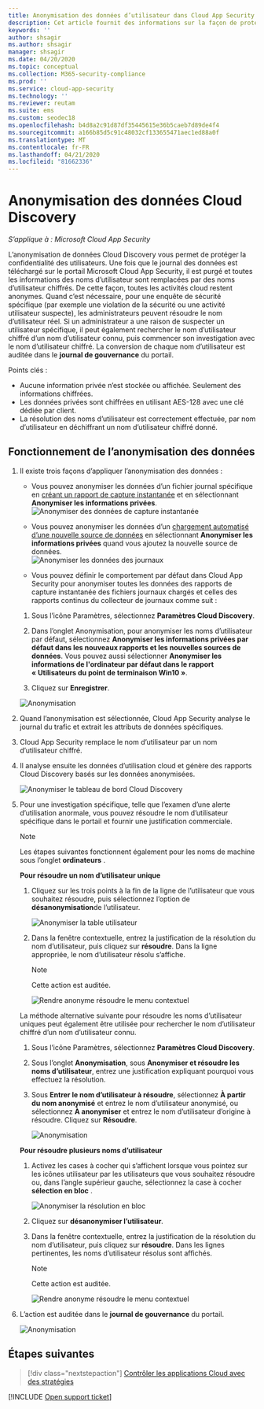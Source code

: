 ```yaml
---
title: Anonymisation des données d’utilisateur dans Cloud App Security
description: Cet article fournit des informations sur la façon de protéger la confidentialité des utilisateurs en anonymisant les noms d’utilisateur dans vos données Cloud Discovery.
keywords: ''
author: shsagir
ms.author: shsagir
manager: shsagir
ms.date: 04/20/2020
ms.topic: conceptual
ms.collection: M365-security-compliance
ms.prod: ''
ms.service: cloud-app-security
ms.technology: ''
ms.reviewer: reutam
ms.suite: ems
ms.custom: seodec18
ms.openlocfilehash: b4d8a2c91d87df35445615e36b5caeb7d89de4f4
ms.sourcegitcommit: a166b85d5c91c48032cf133655471aec1ed88a0f
ms.translationtype: MT
ms.contentlocale: fr-FR
ms.lasthandoff: 04/21/2020
ms.locfileid: "81662336"
---
```

# <a name="cloud-discovery-data-anonymization"></a>Anonymisation des données Cloud Discovery

*S’applique à : Microsoft Cloud App Security*

L’anonymisation de données Cloud Discovery vous permet de protéger la confidentialité des utilisateurs. Une fois que le journal des données est téléchargé sur le portail Microsoft Cloud App Security, il est purgé et toutes les informations des noms d’utilisateur sont remplacées par des noms d’utilisateur chiffrés. De cette façon, toutes les activités cloud restent anonymes. Quand c’est nécessaire, pour une enquête de sécurité spécifique (par exemple une violation de la sécurité ou une activité utilisateur suspecte), les administrateurs peuvent résoudre le nom d’utilisateur réel. Si un administrateur a une raison de suspecter un utilisateur spécifique, il peut également rechercher le nom d’utilisateur chiffré d’un nom d’utilisateur connu, puis commencer son investigation avec le nom d’utilisateur chiffré. La conversion de chaque nom d’utilisateur est auditée dans le **journal de gouvernance** du portail.

Points clés :

- Aucune information privée n’est stockée ou affichée. Seulement des informations chiffrées.
- Les données privées sont chiffrées en utilisant AES-128 avec une clé dédiée par client.
- La résolution des noms d’utilisateur est correctement effectuée, par nom d’utilisateur en déchiffrant un nom d’utilisateur chiffré donné.

## <a name="how-data-anonymization-works"></a>Fonctionnement de l’anonymisation des données

1. Il existe trois façons d’appliquer l’anonymisation des données :

    - Vous pouvez anonymiser les données d’un fichier journal spécifique en [créant un rapport de capture instantanée](create-snapshot-cloud-discovery-reports.md) et en sélectionnant **Anonymiser les informations privées**.  
    ![Anonymiser des données de capture instantanée](media/anonymize-log.png)

    - Vous pouvez anonymiser les données d’un [chargement automatisé d’une nouvelle source de données](configure-automatic-log-upload-for-continuous-reports.md) en sélectionnant **Anonymiser les informations privées** quand vous ajoutez la nouvelle source de données.  
    ![Anonymiser les données des journaux](media/anonymize-autolog.png)

    - Vous pouvez définir le comportement par défaut dans Cloud App Security pour anonymiser toutes les données des rapports de capture instantanée des fichiers journaux chargés et celles des rapports continus du collecteur de journaux comme suit :

    1. Sous l’icône Paramètres, sélectionnez **Paramètres Cloud Discovery**.

    2. Dans l’onglet Anonymisation, pour anonymiser les noms d’utilisateur par défaut, sélectionnez **Anonymiser les informations privées par défaut dans les nouveaux rapports et les nouvelles sources de données**. Vous pouvez aussi sélectionner **Anonymiser les informations de l'ordinateur par défaut dans le rapport « Utilisateurs du point de terminaison Win10 »**.
    3. Cliquez sur **Enregistrer**.

    ![Anonymisation](media/anonymizer1.png)

2. Quand l’anonymisation est sélectionnée, Cloud App Security analyse le journal du trafic et extrait les attributs de données spécifiques.
3. Cloud App Security remplace le nom d’utilisateur par un nom d’utilisateur chiffré.
4. Il analyse ensuite les données d’utilisation cloud et génère des rapports Cloud Discovery basés sur les données anonymisées.

    ![Anonymiser le tableau de bord Cloud Discovery](media/anonymize-dashboard.png)

5. Pour une investigation spécifique, telle que l’examen d’une alerte d’utilisation anormale, vous pouvez résoudre le nom d’utilisateur spécifique dans le portail et fournir une justification commerciale.

    > [!NOTE]
    > Les étapes suivantes fonctionnent également pour les noms de machine sous l’onglet **ordinateurs** .

    **Pour résoudre un nom d’utilisateur unique**

    1. Cliquez sur les trois points à la fin de la ligne de l’utilisateur que vous souhaitez résoudre, puis sélectionnez l’option de **désanonymisation**de l’utilisateur.

        ![Anonymiser la table utilisateur](media/anonymize-user-table.png)

    1. Dans la fenêtre contextuelle, entrez la justification de la résolution du nom d’utilisateur, puis cliquez sur **résoudre**. Dans la ligne appropriée, le nom d’utilisateur résolu s’affiche.

        > [!NOTE]
        > Cette action est auditée.

        ![Rendre anonyme résoudre le menu contextuel](media/anonymize-resolve-dialog.png)

    La méthode alternative suivante pour résoudre les noms d’utilisateur uniques peut également être utilisée pour rechercher le nom d’utilisateur chiffré d’un nom d’utilisateur connu.

    1. Sous l’icône Paramètres, sélectionnez **Paramètres Cloud Discovery**.

    1. Sous l’onglet **Anonymisation**, sous **Anonymiser et résoudre les noms d’utilisateur**, entrez une justification expliquant pourquoi vous effectuez la résolution.
    1. Sous **Entrer le nom d’utilisateur à résoudre**, sélectionnez **À partir du nom anonymisé** et entrez le nom d’utilisateur anonymisé, ou sélectionnez **À anonymiser** et entrez le nom d’utilisateur d’origine à résoudre. Cliquez sur **Résoudre**.

        ![Anonymisation](media/anonymizer.png)

    **Pour résoudre plusieurs noms d’utilisateur**

    1. Activez les cases à cocher qui s’affichent lorsque vous pointez sur les icônes utilisateur par les utilisateurs que vous souhaitez résoudre ou, dans l’angle supérieur gauche, sélectionnez la case à cocher **sélection en bloc** .

        ![Anonymiser la résolution en bloc](media/anonymize-bulk-resolve.png)

    1. Cliquez sur **désanonymiser l’utilisateur**.
    1. Dans la fenêtre contextuelle, entrez la justification de la résolution du nom d’utilisateur, puis cliquez sur **résoudre**. Dans les lignes pertinentes, les noms d’utilisateur résolus sont affichés.

        > [!NOTE]
        > Cette action est auditée.

        ![Rendre anonyme résoudre le menu contextuel](media/anonymize-resolve-dialog.png)

6. L’action est auditée dans le **journal de gouvernance** du portail.

    ![Anonymisation](media/anonymize-gov-log.png)

## <a name="next-steps"></a>Étapes suivantes

> [!div class="nextstepaction"]
> [Contrôler les applications Cloud avec des stratégies](control-cloud-apps-with-policies.md)

[!INCLUDE [Open support ticket](includes/support.md)]

